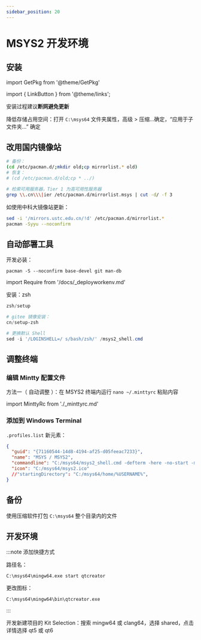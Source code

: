 ```yaml
---
sidebar_position: 20
---
```


# MSYS2 开发环境

## 安装

import GetPkg from '@theme/GetPkg'

<GetPkg name='msys2' winget />

import { LinkButton } from '@theme/links';

<p>
<LinkButton icon name="国内镜像站" outline href="https://mirrorz.org/list/msys2" />
</p>

安装过程建议**断网避免更新**

降低存储占用空间：打开 `C:\msys64` 文件夹属性，高级 > 压缩...确定，“应用于子文件夹...” 确定

## 改用国内镜像站

```bash
# 备份：
(cd /etc/pacman.d/;mkdir old;cp mirrorlist.* old)
# 恢复：
# (cd /etc/pacman.d/old;cp * ../)

# 检索可用服务器，Tier 1 为高可用性服务器
grep \\.cn\\\|ier /etc/pacman.d/mirrorlist.msys | cut -d/ -f 3
```

如使用中科大镜像站更新：

```bash
sed -i '/mirrors.ustc.edu.cn/!d' /etc/pacman.d/mirrorlist.*
pacman -Syyu --noconfirm
```

## 自动部署工具

开发必装：

    pacman -S --noconfirm base-devel git man-db

import Require from '/docs/\_deployworkenv.md'

<Require />

安装：zsh

```powershell
zsh/setup

# gitee 镜像安装：
cn/setup-zsh

# 更换默认 Shell
sed -i '/LOGINSHELL=/ s/bash/zsh/' /msys2_shell.cmd
```

## 调整终端

### 编辑 Mintty 配置文件

方法一（ 自动调整 ）：在 MSYS2 终端内运行 `nano ~/.minttyrc` 粘贴内容

import MinttyRc from './_minttyrc.md'

<MinttyRc/>

### 添加到 Windows Terminal

`.profiles.list` 新元素：

```json
{
  "guid": "{71160544-14d8-4194-af25-d05feeac7233}",
  "name": "MSYS / MSYS2",
  "commandline": "C:/msys64/msys2_shell.cmd -defterm -here -no-start -msys",
  "icon": "C:/msys64/msys2.ico"
  //"startingDirectory": "C:/msys64/home/%USERNAME%",
}
```

## 备份

使用压缩软件打包 `C:\msys64` 整个目录内的文件

## 开发环境

<!--
### [QT](https://wiki.qt.io/MSYS2)

可选事项：qt5 或 qt6, clang

```bash
# 基础
pacman -S --noconfirm mingw-w64-x86_64-toolchain mingw-w64-x86_64-qt-creator cmake

# 选择 Qt 版本
pacman -S --noconfirm mingw-w64-x86_64-qt5
pacman -S --noconfirm mingw-w64-x86_64-qt6

# 选择编译器
pacman -S --noconfirm mingw-w64-clang-x86_64-clang

```
-->

:::note 添加快捷方式

路径名：

    C:\msys64\mingw64.exe start qtcreator

更改图标：

    C:\msys64\mingw64\bin\qtcreator.exe

:::

开发新建项目的 Kit Selection：搜索 mingw64 或 clang64，选择 shared，点击详情选择 qt5 或 qt6
